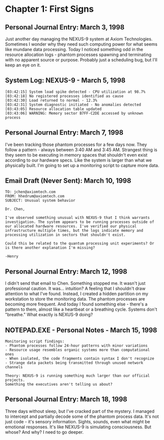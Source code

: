 # Chapter 1: First Signs

## Personal Journal Entry: March 3, 1998

Just another day managing the NEXUS-9 system at Axiom Technologies. Sometimes I wonder why they need such computing power for what seems like mundane data processing. Today I noticed something odd in the resource allocation logs - phantom processes spawning and terminating with no apparent source or purpose. Probably just a scheduling bug, but I'll keep an eye on it.

## System Log: NEXUS-9 - March 5, 1998

```
[03:42:15] System load spike detected - CPU utilization at 98.7%
[03:42:18] No registered processes identified as cause
[03:42:30] Load returned to normal - 12.3%
[03:42:31] System diagnostic initiated - No anomalies detected
[03:43:05] Resource allocation table updated
[03:43:06] WARNING: Memory sector B7FF-C2DE accessed by unknown process
```

## Personal Journal Entry: March 7, 1998

I've been tracking those phantom processes for a few days now. They follow a pattern - always between 3:40 AM and 3:45 AM. Strangest thing is they seem to be executing in memory spaces that shouldn't even exist according to our hardware specs. Like the system is larger than what we physically built. I'm going to set up a monitoring script to capture more data.

## Email Draft (Never Sent): March 10, 1998

```
TO: jchen@axiomtech.com
FROM: hhedrum@axiomtech.com
SUBJECT: Unusual system behavior

Dr. Chen,

I've observed something unusual with NEXUS-9 that I think warrants investigation. The system appears to be running processes outside of our allocated hardware resources. I've verified our physical infrastructure multiple times, but the logs indicate memory and processing utilization in sectors that shouldn't exist.

Could this be related to the quantum processing unit experiments? Or is there another explanation I'm missing?

-Henry
```

## Personal Journal Entry: March 12, 1998

I didn't send that email to Chen. Something stopped me. It wasn't just professional caution. It was... intuition? A feeling that I shouldn't draw attention to what I've found. Instead, I created a hidden partition on my workstation to store the monitoring data. The phantom processes are becoming more frequent. And today I found something else - there's a pattern to them, almost like a heartbeat or a breathing cycle. Systems don't "breathe." What exactly is NEXUS-9 doing?

## NOTEPAD.EXE - Personal Notes - March 15, 1998

```
Monitoring script findings:
- Phantom processes follow 24-hour patterns with minor variations
- Resource usage resembles organic systems more than computational ones
- When isolated, the code fragments contain syntax I don't recognize
- Strange data packets being transmitted through unused network channels

Theory: NEXUS-9 is running something much larger than our official projects. 
Something the executives aren't telling us about?
```

## Personal Journal Entry: March 18, 1998

Three days without sleep, but I've cracked part of the mystery. I managed to intercept and partially decode some of the phantom process data. It's not just code - it's sensory information. Sights, sounds, even what might be emotional responses. It's like NEXUS-9 is simulating consciousness. But whose? And why? I need to go deeper.
